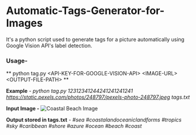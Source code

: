 # Automatic-Tags-Generator-for-Images
It's a python script used to generate tags for a picture automatically using Google Vision API's label detection.

### Usage-
** python tag.py &lt;API-KEY-FOR-GOOGLE-VISION-API&gt; &lt;IMAGE-URL&gt; &lt;OUTPUT-FILE-PATH&gt; **

**Example** -
*python tag.py 12312341244241241241241 https://static.pexels.com/photos/248797/pexels-photo-248797.jpeg tags.txt*

**Input Image -**
![Coastal Beach Image](https://github.com/purvil12c/Automatic-Tags-Generator-for-Images/blob/master/pexels-photo-248797.jpeg)

**Output stored in tags.txt** -
*#sea #coastalandoceaniclandforms #tropics #sky #caribbean #shore #azure #ocean #beach #coast*
